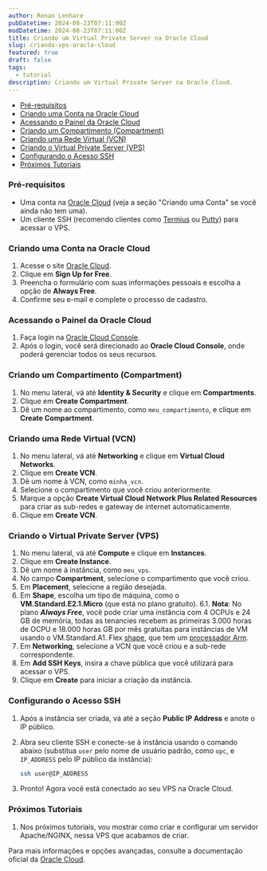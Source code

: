 ```yaml
---
author: Renan Lenhare
pubDatetime: 2024-08-23T07:11:00Z
modDatetime: 2024-08-23T07:11:00Z
title: Criando um Virtual Private Server na Oracle Cloud
slug: criando-vps-oracle-cloud
featured: true
draft: false
tags:
  - tutorial
description: Criando um Virtual Private Server na Oracle Cloud.
---
```


- [Pré-requisitos](#pré-requisitos)
- [Criando uma Conta na Oracle Cloud](#criando-uma-conta-na-oracle-cloud)
- [Acessando o Painel da Oracle Cloud](#acessando-o-painel-da-oracle-cloud)
- [Criando um Compartimento (Compartment)](#criando-um-compartimento-compartment)
- [Criando uma Rede Virtual (VCN)](#criando-uma-rede-virtual-vcn)
- [Criando o Virtual Private Server (VPS)](#criando-o-virtual-private-server-vps)
- [Configurando o Acesso SSH](#configurando-o-acesso-ssh)
- [Próximos Tutoriais](#próximos-tutoriais)

### Pré-requisitos

- Uma conta na [Oracle Cloud](https://cloud.oracle.com/) (veja a seção "Criando uma Conta" se você ainda não tem uma).
- Um cliente SSH (recomendo clientes como [Termius](https://termius.com/download/windows) ou [Putty](https://www.putty.org/)) para acessar o VPS.

### Criando uma Conta na Oracle Cloud

1. Acesse o site [Oracle Cloud](https://cloud.oracle.com/).
2. Clique em **Sign Up for Free**.
3. Preencha o formulário com suas informações pessoais e escolha a opção de **Always Free**.
4. Confirme seu e-mail e complete o processo de cadastro.

### Acessando o Painel da Oracle Cloud

1. Faça login na [Oracle Cloud Console](https://cloud.oracle.com/).
2. Após o login, você será direcionado ao **Oracle Cloud Console**, onde poderá gerenciar todos os seus recursos.

### Criando um Compartimento (Compartment)

1. No menu lateral, vá até **Identity & Security** e clique em **Compartments**.
2. Clique em **Create Compartment**.
3. Dê um nome ao compartimento, como `meu_compartimento`, e clique em **Create Compartment**.

### Criando uma Rede Virtual (VCN)

1. No menu lateral, vá até **Networking** e clique em **Virtual Cloud Networks**.
2. Clique em **Create VCN**.
3. Dê um nome à VCN, como `minha_vcn`.
4. Selecione o compartimento que você criou anteriormente.
5. Marque a opção **Create Virtual Cloud Network Plus Related Resources** para criar as sub-redes e gateway de internet automaticamente.
6. Clique em **Create VCN**.

### Criando o Virtual Private Server (VPS)

1. No menu lateral, vá até **Compute** e clique em **Instances**.
2. Clique em **Create Instance**.
3. Dê um nome à instância, como `meu_vps`.
4. No campo **Compartment**, selecione o compartimento que você criou.
5. Em **Placement**, selecione a região desejada.
6. Em **Shape**, escolha um tipo de máquina, como o **VM.Standard.E2.1.Micro** (que está no plano gratuito).
   6.1. **Nota**: No plano **_Always Free_**, você pode criar uma instância com 4 OCPUs e 24 GB de memória, todas as tenancies recebem as primeiras 3.000 horas de OCPU e 18.000 horas GB por mês gratuitas para instâncias de VM usando o VM.Standard.A1. Flex [shape](https://docs.oracle.com/iaas/Content/Compute/References/computeshapes.htm), que tem um [processador Arm](https://docs.oracle.com/iaas/Content/Compute/References/arm.htm).
7. Em **Networking**, selecione a VCN que você criou e a sub-rede correspondente.
8. Em **Add SSH Keys**, insira a chave pública que você utilizará para acessar o VPS.
9. Clique em **Create** para iniciar a criação da instância.

### Configurando o Acesso SSH

1. Após a instância ser criada, vá até a seção **Public IP Address** e anote o IP público.
2. Abra seu cliente SSH e conecte-se à instância usando o comando abaixo (substitua `user` pelo nome de usuário padrão, como `opc`, e `IP_ADDRESS` pelo IP público da instância):

   ```bash
   ssh user@IP_ADDRESS
   ```

3. Pronto! Agora você está conectado ao seu VPS na Oracle Cloud.

### Próximos Tutoriais

1. Nos próximos tutoriais, vou mostrar como criar e configurar um servidor Apache/NGINX, nessa VPS que acabamos de criar.

Para mais informações e opções avançadas, consulte a documentação oficial da [Oracle Cloud](https://docs.oracle.com/en-us/iaas/Content/home.htm).
